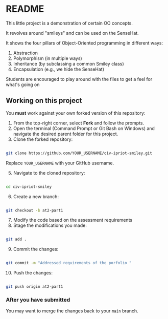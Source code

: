 # README

This little project is a demonstration of certain OO concepts.

It revolves around "smileys" and can be used on the SenseHat.

It shows the four pillars of Object-Oriented programming in different ways:
1. Abstraction
2. Polymorphism (in multiple ways)
3. Inheritance (by subclassing a common Smiley class)
4. Encapsulation (e.g., we hide the SenseHat)

Students are encouraged to play around with the files to get a feel for what's going on

## Working on this project

You **must** work against your own forked version of this repository:

1. From the top-right corner, select **Fork** and follow the prompts.
3. Open the terminal (Command Prompt or Git Bash on Windows) and navigate the desired parent folder for this project.
4. Clone the forked repository:

```bash

git clone https://github.com/YOUR_USERNAME/civ-ipriot-smiley.git
```



Replace `YOUR_USERNAME` with your GitHub username.

5. Navigate to the cloned repository:

```bash

cd civ-ipriot-smiley
```


6. Create a new branch:

```bash

git checkout -b at2-part1
```

 
7. Modify the code based on the assessment requirements
8. Stage the modifications you made:

```bash

git add .
```


9. Commit the changes:

```bash

git commit -m "Addressed requirements of the porfolio "
```


10. Push the changes:

```bash

git push origin at2-part1
```

### After you have submitted

You may want to merge the changes back to your `main` branch.
